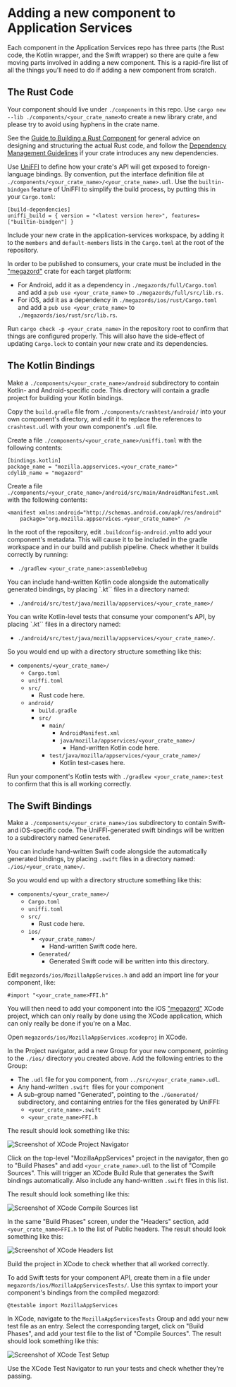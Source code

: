# Adding a new component to Application Services

Each component in the Application Services repo has three parts (the Rust code,
the Kotlin wrapper, and the Swift wrapper) so there are quite a few moving
parts involved in adding a new component. This is a rapid-fire list of all
the things you'll need to do if adding a new component from scratch.

## The Rust Code

Your component should live under `./components` in this repo.
Use `cargo new --lib ./components/<your_crate_name>`to create a new library crate,
and please try to avoid using hyphens in the crate name.

See the [Guide to Building a Rust Component](./building-a-rust-component.md) for general
advice on designing and structuring the actual Rust code, and follow the
[Dependency Management Guidelines](../dependency-management.md) if your crate
introduces any new dependencies.

Use [UniFFI](https://mozilla.github.io/uniffi-rs/) to define how your crate's
API will get exposed to foreign-language bindings. By convention, put the interface
definition file at `./components/<your_crate_name>/<your_crate_name>.udl`. Use
the `builtin-bindgen` feature of UniFFI to simplify the build process, by
putting this in your `Cargo.toml`:

```
[build-dependencies]
uniffi_build = { version = "<latest version here>", features=["builtin-bindgen"] }
```

Include your new crate in the application-services workspace, by adding
it to the `members` and `default-members` lists in the `Cargo.toml` at
the root of the repository.

In order to be published to consumers, your crate must be included in the
["megazord"](../design/megazords.md) crate for each target platform:

* For Android, add it as a dependency in `./megazords/full/Cargo.toml` and
  add a `pub use <your_crate_name>` to `./megazords/full/src/lib.rs`.
* For iOS, add it as a dependency in `./megazords/ios/rust/Cargo.toml` and
  add a `pub use <your_crate_name>` to `./megazords/ios/rust/src/lib.rs`.

Run `cargo check -p <your_crate_name>` in the repository root to confirm that
things are configured properly. This will also have the side-effect of updating
`Cargo.lock` to contain your new crate and its dependencies.


## The Kotlin Bindings

Make a `./components/<your_crate_name>/android` subdirectory to contain
Kotlin- and Android-specific code. This directory will contain a gradle
project for building your Kotlin bindings.

Copy the `build.gradle` file from `./components/crashtest/android/` into
your own component's directory, and edit it to replace the references to
`crashtest.udl` with your own component's `.udl` file.

Create a file `./components/<your_crate_name>/uniffi.toml` with the
following contents:

```
[bindings.kotlin]
package_name = "mozilla.appservices.<your_crate_name>"
cdylib_name = "megazord"
```

Create a file `./components/<your_crate_name>/android/src/main/AndroidManifest.xml`
with the following contents:

```
<manifest xmlns:android="http://schemas.android.com/apk/res/android"
    package="org.mozilla.appservices.<your_crate_name>" />
```

In the root of the repository, edit `.buildconfig-android.yml`to add
your component's metadata. This will cause it to be included in the
gradle workspace and in our build and publish pipeline. Check whether
it builds correctly by running:
* `./gradlew <your_crate_name>:assembleDebug`

You can include hand-written Kotlin code alongside the automatically
generated bindings, by placing `.kt`` files in a directory named:
* `./android/src/test/java/mozilla/appservices/<your_crate_name>/`

You can write Kotlin-level tests that consume your component's API,
by placing `.kt`` files in a directory named:
* `./android/src/test/java/mozilla/appservices/<your_crate_name>/`.

So you would end up with a directory structure something like this:

* `components/<your_crate_name>/`
    * `Cargo.toml`
    * `uniffi.toml`
    * `src/`
        * Rust code here.
    * `android/`
        * `build.gradle`
        * `src/`
          * `main/`
              * `AndroidManifest.xml`
              * `java/mozilla/appservices/<your_crate_name>/`
                  * Hand-written Kotlin code here.
          * `test/java/mozilla/appservices/<your_crate_name>/`
              * Kotlin test-cases here.

Run your component's Kotlin tests with `./gradlew <your_crate_name>:test`
to confirm that this is all working correctly.


## The Swift Bindings

Make a `./components/<your_crate_name>/ios` subdirectory to contain
Swift- and iOS-specific code. The UniFFI-generated swift bindings will
be written to a subdirectory named `Generated`.

You can include hand-written Swift code alongside the automatically
generated bindings, by placing `.swift` files in a directory named:
`./ios/<your_crate_name>/`.

So you would end up with a directory structure something like this:

* `components/<your_crate_name>/`
    * `Cargo.toml`
    * `uniffi.toml`
    * `src/`
        * Rust code here.
    * `ios/`
        * `<your_crate_name>/`
          * Hand-written Swift code here.
        * `Generated/`
          * Generated Swift code will be written into this directory.


Edit `megazords/ios/MozillaAppServices.h` and add an import line for your component,
like:

```
#import "<your_crate_name>FFI.h"
```

You will then need to add your component into the iOS ["megazord"](../design/megazords.md)
XCode project, which can only really by done using the XCode application,
which can only really be done if you're on a Mac.

Open `megazords/ios/MozillaAppServices.xcodeproj` in XCode.

In the Project navigator, add a new Group for your new component, pointing to
the `./ios/` directory you created above. Add the following entries to the Group:
* The `.udl` file for you component, from `../src/<your_crate_name>.udl`.
* Any hand-written `.swift `files for your component
* A sub-group named "Generated", pointing to the `./Generated/` subdirectory, and
  containing entries for the files generated by UniFFI:
    * `<your_crate_name>.swift`
    * `<your_crate_name>FFI.h`

The result should look something like this:

![Screenshot of XCode Project Navigator](./img/xcode_add_component_1.png)

Click on the top-level "MozillaAppServices" project in the navigator,
then go to "Build Phases" and add `<your_crate_name>.udl` to the list
of "Compile Sources". This will trigger an XCode Build Rule that generates
the Swift bindings automatically. Also include any hand-written `.swift` files
in this list.

The result should look something like this:

![Screenshot of XCode Compile Sources list](./img/xcode_add_component_2.png)

In the same "Build Phases" screen, under the "Headers" section, add `<your_crate_name>FFI.h` to the list of Public headers.
The result should look something like this:

![Screenshot of XCode Headers list](./img/xcode_add_component_3.png)

Build the project in XCode to check whether that all worked correctly.

To add Swift tests for your component API, create them in a file under
`megazords/ios/MozillaAppServicesTests/`. Use this syntax to import
your component's bindings from the compiled megazord:

```
@testable import MozillaAppServices
```

In XCode, navigate to the `MozillaAppServicesTests` Group and add your
new test file as an entry. Select the corresponding target, click on
"Build Phases", and add your test file to the list of "Compile Sources".
The result should look something like this:

![Screenshot of XCode Test Setup](./img/xcode_add_component_4.png)

Use the XCode Test Navigator to run your tests and check whether
they're passing.


